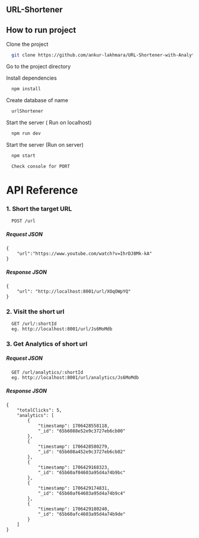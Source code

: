 ## URL-Shortener

## How to run project

Clone the project

```bash
  git clone https://github.com/ankur-lakhmara/URL-Shortener-with-Analytics.git
```

Go to the project directory

Install dependencies

```bash
  npm install
```

Create database of name

```bash
  urlShortener
```

Start the server ( Run on localhost)

```bash
  npm run dev
```

Start the server (Run on server)

```bash
  npm start
```

```bash
  Check console for PORT
```

# API Reference

### 1. Short the target URL

```http
  POST /url
```

##### Request JSON

```http
{
    "url":"https://www.youtube.com/watch?v=IhrDJ8Mk-kA"
}

```

##### Response JSON

```http
{
    "url": "http://localhost:8001/url/XOqOWpYQ"
}
```

### 2. Visit the short url

```http
  GET /url/:shortId
  eg. http://localhost:8001/url/Js6MoMdb
```

### 3. Get Analytics of short url

##### Request JSON

```http
  GET /url/analytics/:shortId
  eg. http://localhost:8001/url/analytics/Js6MoMdb
```

##### Response JSON

```http
{
    "totalClicks": 5,
    "analytics": [
        {
            "timestamp": 1706428558118,
            "_id": "65b6088e52e9c3727eb6cb00"
        },
        {
            "timestamp": 1706428580279,
            "_id": "65b608a452e9c3727eb6cb02"
        },
        {
            "timestamp": 1706429168323,
            "_id": "65b60af04603a95d4a74b9bc"
        },
        {
            "timestamp": 1706429174831,
            "_id": "65b60af64603a95d4a74b9c4"
        },
        {
            "timestamp": 1706429180240,
            "_id": "65b60afc4603a95d4a74b9de"
        }
    ]
}
```
